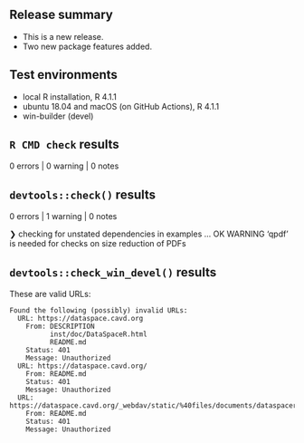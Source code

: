 ## Release summary

* This is a new release.
* Two new package features added.

## Test environments

* local R installation, R 4.1.1
* ubuntu 18.04 and macOS (on GitHub Actions), R 4.1.1
* win-builder (devel)

## `R CMD check` results

0 errors | 0 warning | 0 notes

## `devtools::check()` results

0 errors | 1 warning | 0 notes

❯ checking for unstated dependencies in examples ... OK
   WARNING
  ‘qpdf’ is needed for checks on size reduction of PDFs

## `devtools::check_win_devel()` results

These are valid URLs:

```
Found the following (possibly) invalid URLs:
  URL: https://dataspace.cavd.org
    From: DESCRIPTION
          inst/doc/DataSpaceR.html
          README.md
    Status: 401
    Message: Unauthorized
  URL: https://dataspace.cavd.org/
    From: README.md
    Status: 401
    Message: Unauthorized
  URL: https://dataspace.cavd.org/_webdav/static/%40files/documents/dataspacer_cheat_sheet.pdf
    From: README.md
    Status: 401
    Message: Unauthorized
```
